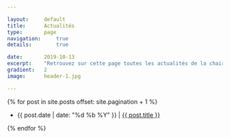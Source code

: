 ```yaml
---

layout:		default
title:  	Actualités
type:		page
navigation: 	true
details:        true

date:   	2019-10-13
excerpt: 	"Retrouvez sur cette page toutes les actualités de la chaire postés sur le site."
gradient: 	2
image: 		header-1.jpg

---
```


<div class="home-page">
        {% for post in site.posts offset: site.pagination + 1 %}
        <ul>
        <li>
            <span class="date">{{ post.date | date: "%d %b %Y" }}</span> | <a class="link" href="{{ post.url | relative_url }}">{{ post.title }}</a>
        </li>
        </ul>
        {% endfor %}
</div>
